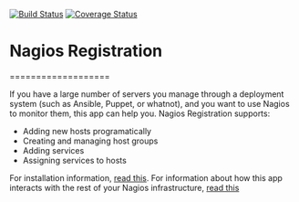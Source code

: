 [![Build Status](https://api.travis-ci.org/vegitron/nagios_registration.svg?branch=master)](https://travis-ci.org/vegitron/nagios_registration)
[![Coverage Status](https://img.shields.io/coveralls/vegitron/nagios_registration.svg)](https://coveralls.io/r/vegitron/nagios_registration?branch=master)

# Nagios Registration
===================

If you have a large number of servers you manage through a deployment system (such as Ansible, Puppet, or whatnot), and you want to use Nagios to monitor them, this app can help you.  Nagios Registration supports:

* Adding new hosts programatically
* Creating and managing host groups
* Adding services
* Assigning services to hosts

For installation information, [read this](https://github.com/vegitron/nagios_registration/wiki/Installation).  For information about how this app interacts with the rest of your Nagios infrastructure, [read this](https://github.com/vegitron/nagios_registration/wiki/Nagios-Configuration-Files)
